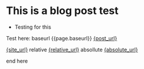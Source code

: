 <div id="fb-root"></div>
<script async defer crossorigin="anonymous" src="https://connect.facebook.net/en_US/sdk.js#xfbml=1&version=v12.0" nonce="IoX1kJOR"></script>


# This is a blog post test
- Testing for this


Test here:
baseurl
{{page.baseurl}}
<a href="{{ post.url }}">{post_url}</a>

<a href="{{ site.url }}">{site_url}</a>
relative
<a href="{{ page.url | relative_url }}">{relative_url}</a>
absollute
<a href="{{ page.url | absolute_url }}">{absolute_url}</a>

end here

<div class="fb-comments" data-href="https://flyercarol.github.io/blog/2022/01/04/test.html" data-width="" data-numposts="5"></div>
